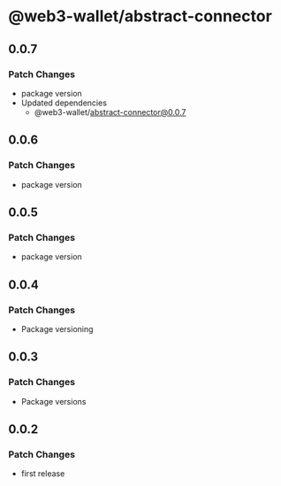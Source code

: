 # @web3-wallet/abstract-connector

## 0.0.7

### Patch Changes

- package version
- Updated dependencies
  - @web3-wallet/abstract-connector@0.0.7

## 0.0.6

### Patch Changes

- package version

## 0.0.5

### Patch Changes

- package version

## 0.0.4

### Patch Changes

- Package versioning

## 0.0.3

### Patch Changes

- Package versions

## 0.0.2

### Patch Changes

- first release
